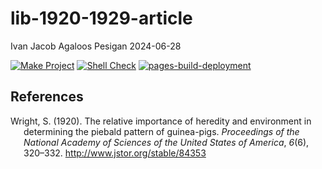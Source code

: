 lib-1920-1929-article
================
Ivan Jacob Agaloos Pesigan
2024-06-28

<!-- README.md is generated from .setup/readme/README.Rmd. Please edit that file -->

<!-- badges: start -->

[![Make
Project](https://github.com/ijapesigan/lib-1920-1929-article/actions/workflows/make.yml/badge.svg)](https://github.com/ijapesigan/lib-1920-1929-article/actions/workflows/make.yml)
[![Shell
Check](https://github.com/ijapesigan/lib-1920-1929-article/actions/workflows/shellcheck.yml/badge.svg)](https://github.com/ijapesigan/lib-1920-1929-article/actions/workflows/shellcheck.yml)
[![pages-build-deployment](https://github.com/ijapesigan/lib-1920-1929-article/actions/workflows/pages/pages-build-deployment/badge.svg)](https://github.com/ijapesigan/lib-1920-1929-article/actions/workflows/pages/pages-build-deployment)
<!-- badges: end -->

## References

<div id="refs" class="references csl-bib-body hanging-indent"
entry-spacing="0" line-spacing="2">

<div id="ref-Wright-1920" class="csl-entry">

Wright, S. (1920). The relative importance of heredity and environment
in determining the piebald pattern of guinea-pigs. *Proceedings of the
National Academy of Sciences of the United States of America*, *6*(6),
320–332. <http://www.jstor.org/stable/84353>

</div>

</div>
